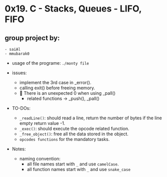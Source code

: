 # 0x19. C - Stacks, Queues - LIFO, FIFO
## group project by:
	- saiAl
	- mmubarak0

- usage of the programe: `./monty file`

- issues:
	- implement the 3rd case in _error().
	- calling exit() before freeing memory.
	- 🌟 There is an unexpected 0 when using _pall()
		- related functions -> _push(), _pall()

- TO-DOs:
	- `_readLine()`:
		should read a line, return the number of bytes
		if the line empty return value -1.
	- `_exec()`:
		should execute the opcode related function.
	- `_free_object()`:
		free all the data stored in the object.
	- `opcodes functions` for the mandatory tasks.

- Notes:
	- naming convention:
		- all file names start with `_` and use `camelCase`.
		- all function names start with `_` and use `snake_case`
